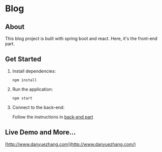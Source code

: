 # Blog

## About

This blog project is bulit with spring boot and react. Here, it's the front-end part.

## Get Started

1. Install dependencies:
   
    `npm install`

2. Run the application:
   
    `npm start`

3. Connect to the back-end:
   
   Follow the instructions in [back-end part](https://github.com/DanyueZhang/react-spring-boot-blog-back-end)


## Live Demo and More...

[http://www.danyuezhang.com](http://www.danyuezhang.com/)